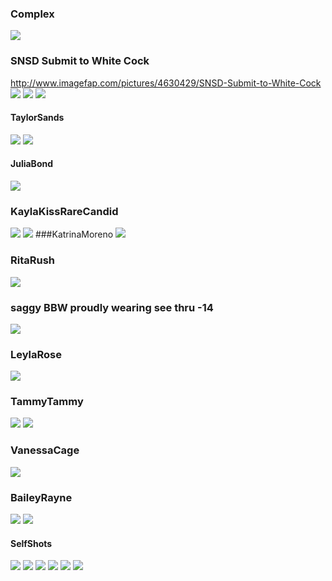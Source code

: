 ### Complex
![](https://i9.fuskator.com/large/dQoB5Xf5pJ2/Oiled-Lea-Lexis-Enjoying-Anal-5.jpg)
### SNSD Submit to White Cock
http://www.imagefap.com/pictures/4630429/SNSD-Submit-to-White-Cock
![](http://x.imagefapusercontent.com/u/AznAnal/7529829/1538868464/e2lcRhD2dvOf.jpg)
![](http://x.imagefapusercontent.com/u/AznAnal/7529829/1369221465/IU847so3GTcO.jpg)
![](http://x.imagefapusercontent.com/u/AznAnal/4630429/2067090899/1.jpg)
#### TaylorSands
![](https://i9.fuskator.com/large/krcmYsjnBM7/Taylor-Sands-Enjoying-Double-Penetration-6.jpg)
![](https://i9.fuskator.com/large/ii3GCeot~3o/image-17.jpg)
#### JuliaBond
![](https://y2.pichunter.com/2514985_3_o.jpg)
### KaylaKissRareCandid
![](https://i9.fuskator.com/large/jdv11DRKAJJ/image-6.jpg)
![](https://i9.fuskator.com/large/jdv11DRKAJJ/image-7.jpg)
###KatrinaMoreno
![](https://i9.fuskator.com/large/cjoVt0WDrWV/Busty-Shaved-Katrina-Moreno-Wearing-Bodysuit-7.jpg)
### RitaRush
![](https://www.mypornstarbook.net/pornstars/r/rita_rush/gallery03/images/14.jpg)
### saggy BBW proudly wearing see thru -14
![](http://x.imagefapusercontent.com/u/saglov/7392016/17601688/sBBWinST14a.jpg)
### LeylaRose
![](http://x.imagefapusercontent.com/u/Ebony-Cecilia/7394713/1744604007/Busty_tatooed_black_LeylaRose-6.jpg)
### TammyTammy
![](https://i5.fuskator.com/large/gMBlG-ssTmE/Shaved-Brunette-Tammy-with-Nice-Feet-Wearing-Black-Corset-5.jpg)
![](https://i5.fuskator.com/large/gMBlG-ssTmE/Shaved-Brunette-Tammy-with-Nice-Feet-Wearing-Black-Corset-6.jpg)
### VanessaCage
![](http://media.babesource.com/galleries/5a84425f2946d/tittyattack_vanessa_cage_030.jpg)
### BaileyRayne
![](https://i8.fuskator.com/large/kUCU5TtPMzZ/Shaved-Blonde-Babe-Bailey-Rayne-with-Blue-Eyes-from-Playboy-Wearing-Red-Boots-4.jpg)
![](https://i8.fuskator.com/large/kUCU5TtPMzZ/Shaved-Blonde-Babe-Bailey-Rayne-with-Blue-Eyes-from-Playboy-Wearing-Red-Boots-10.jpg)
#### SelfShots 
![](http://x.imagefapusercontent.com/u/fitguy82/7309894/639783121/ss176_fk_tumblr_o1uoa6gqHt1qiaurso1_1280.jpg)
![](http://x.imagefapusercontent.com/u/fitguy82/7309894/229485236/ss176_fk_tumblr_o3wy8d12FQ1qiaurso1_1280.jpg)
![](http://x.imagefapusercontent.com/u/fitguy82/7309894/288396104/ss176_night_13722123_1755464954695451_534924494_n.jpg)
![](http://x.imagefapusercontent.com/u/fitguy82/7309894/852670703/ss176_pawg_1469794607467.jpg)
![](http://x.imagefapusercontent.com/u/fitguy82/7309894/1891436640/ss176_pawg_1470081035213-1.jpeg)
![](http://x.imagefapusercontent.com/u/fitguy82/7309894/1685115417/ss176_project1_ifwt_Chelas2.jpg)
